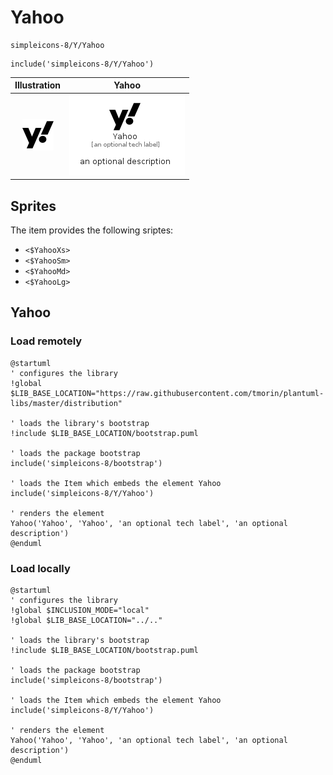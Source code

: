 # Yahoo


```text
simpleicons-8/Y/Yahoo
```

```text
include('simpleicons-8/Y/Yahoo')
```



| Illustration | Yahoo |
| :---: | :---: |
| ![illustration for Illustration](../../simpleicons-8/Y/Yahoo.png) | ![illustration for Yahoo](../../simpleicons-8/Y/Yahoo.Local.png) |



## Sprites
The item provides the following sriptes:

- `<$YahooXs>`
- `<$YahooSm>`
- `<$YahooMd>`
- `<$YahooLg>`





## Yahoo

### Load remotely
```plantuml
@startuml
' configures the library
!global $LIB_BASE_LOCATION="https://raw.githubusercontent.com/tmorin/plantuml-libs/master/distribution"

' loads the library's bootstrap
!include $LIB_BASE_LOCATION/bootstrap.puml

' loads the package bootstrap
include('simpleicons-8/bootstrap')

' loads the Item which embeds the element Yahoo
include('simpleicons-8/Y/Yahoo')

' renders the element
Yahoo('Yahoo', 'Yahoo', 'an optional tech label', 'an optional description')
@enduml
```

### Load locally
```plantuml
@startuml
' configures the library
!global $INCLUSION_MODE="local"
!global $LIB_BASE_LOCATION="../.."

' loads the library's bootstrap
!include $LIB_BASE_LOCATION/bootstrap.puml

' loads the package bootstrap
include('simpleicons-8/bootstrap')

' loads the Item which embeds the element Yahoo
include('simpleicons-8/Y/Yahoo')

' renders the element
Yahoo('Yahoo', 'Yahoo', 'an optional tech label', 'an optional description')
@enduml
```

